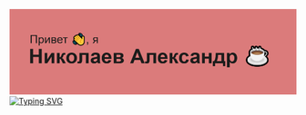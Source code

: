 ![my banner](header.png)
[![Typing SVG](https://readme-typing-svg.demolab.com?font=Fira+Code&pause=1000&color=000000&background=FF3A77A1&random=false&width=435&lines=%D0%AF+QA%2FAQA+%D0%98%D0%BD%D0%B6%D0%B5%D0%BD%D0%B5%D1%80%2C+%D0%BD%D0%B0%D1%87%D0%B8%D0%BD%D0%B0%D1%8E%D1%89%D0%B8%D0%B9+%D1%80%D0%B0%D0%B7%D1%80%D0%B0%D0%B1%D0%BE%D1%82%D1%87%D0%B8%D0%BA+Java%2FC%23%2FKotlin)](https://git.io/typing-svg)
<!--
**pilligrim28/pilligrim28** is a ✨ _special_ ✨ repository because its `README.md` (this file) appears on your GitHub profile.

Here are some ideas to get you started:

- 🔭 I’m currently working on ...
- 🌱 I’m currently learning ...
- 👯 I’m looking to collaborate on ...
- 🤔 I’m looking for help with ...
- 💬 Ask me about ...
- 📫 How to reach me: ...
- 😄 Pronouns: ...
- ⚡ Fun fact: ...
-->
